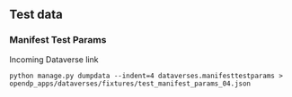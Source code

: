 
## Test data

### Manifest Test Params

Incoming Dataverse link

```
python manage.py dumpdata --indent=4 dataverses.manifesttestparams > opendp_apps/dataverses/fixtures/test_manifest_params_04.json
```